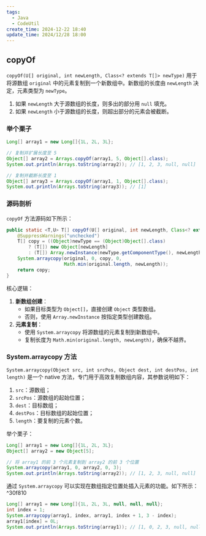 ```yaml
---
tags:
  - Java
  - CodeUtil
create_time: 2024-12-22 18:40
update_time: 2024/12/28 18:00
---
```


## copyOf

`copyOf(U[] original, int newLength, Class<? extends T[]> newType)` 用于将源数组 `original` 中的元素复制到一个新数组中。新数组的长度由 `newLength` 决定，元素类型为 `newType`。

1. 如果 `newLength` 大于源数组的长度，则多出的部分用 `null` 填充。
2. 如果 `newLength` 小于源数组的长度，则超出部分的元素会被截断。

### 举个栗子

```java
Long[] array1 = new Long[]{1L, 2L, 3L};

// 复制并扩展长度至 5
Object[] array2 = Arrays.copyOf(array1, 5, Object[].class);
System.out.println(Arrays.toString(array2)); // [1, 2, 3, null, null]

// 复制并截断长度至 1
Object[] array3 = Arrays.copyOf(array1, 1, Object[].class);
System.out.println(Arrays.toString(array3)); // [1]
```

### 源码剖析

`copyOf` 方法源码如下所示：

```java
public static <T,U> T[] copyOf(U[] original, int newLength, Class<? extends T[]> newType) {  
    @SuppressWarnings("unchecked")  
    T[] copy = ((Object)newType == (Object)Object[].class)  
        ? (T[]) new Object[newLength]  
        : (T[]) Array.newInstance(newType.getComponentType(), newLength);  
    System.arraycopy(original, 0, copy, 0,  
                     Math.min(original.length, newLength));  
    return copy;  
}
```

核心逻辑：

1. **新数组创建**：
    - 如果目标类型为 `Object[]`，直接创建 `Object` 类型数组。
    - 否则，使用 `Array.newInstance` 按指定类型创建数组。
2. **元素复制**：
    - 使用 `System.arraycopy` 将源数组的元素复制到新数组中。
    - 复制长度为 `Math.min(original.length, newLength)`，确保不越界。

### System.arraycopy 方法

`System.arraycopy(Object src, int srcPos, Object dest, int destPos, int length)` 是一个 native 方法，专门用于高效复制数组内容，其参数说明如下：

1. `src`：源数组；
2. `srcPos`：源数组的起始位置；
3. `dest`：目标数组；
4. `destPos`：目标数组的起始位置；
5. `length`：要复制的元素个数。

举个栗子：

```java
Long[] array1 = new Long[]{1L, 2L, 3L};
Object[] array2 = new Object[5];

// 将 array1 的前 3 个元素复制到 array2 的前 3 个位置
System.arraycopy(array1, 0, array2, 0, 3);
System.out.println(Arrays.toString(array2)); // [1, 2, 3, null, null]
```

通过 `System.arraycopy` 可以实现在数组指定位置处插入元素的功能。如下所示： ^30f810

```java
Long[] array1 = new Long[]{1L, 2L, 3L, null, null, null};
int index = 1;
System.arraycopy(array1, index, array1, index + 1, 3 - index);
array1[index] = 0L;
System.out.println(Arrays.toString(array1)); // [1, 0, 2, 3, null, null]
```
